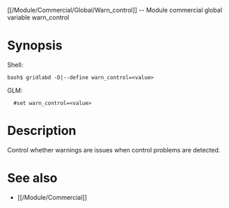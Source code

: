 [[/Module/Commercial/Global/Warn_control]] -- Module commercial global variable warn_control

# Synopsis

Shell:

~~~
bash$ gridlabd -D|--define warn_control=<value>
~~~

GLM:

~~~
  #set warn_control=<value>
~~~

# Description

Control whether warnings are issues when control problems are detected.

# See also

* [[/Module/Commercial]]
